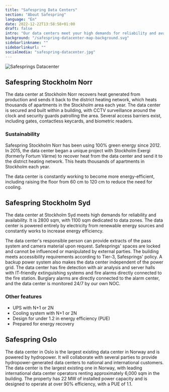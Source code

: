 ```yaml
---
title: "Safespring Data Centers"
section: "About Safespring"
language: "En"
date: 2022-12-22T13:58:58+01:00
draft: false
intro: "Our data centers meet your high demands for reliability and availability. In addition, you get a climate-smart solution because our data centers are powered 100% by electricity from renewable energy sources."
background: "/safespring-datacenter-map-background.svg"
sidebarlinkname: ""
sidebarlinkurl: ""
socialmedia: "safespring-datacenter.jpg"
---
```


![Safesprings Datacenter](/img/graphics/safespring-datacenter-map-container.svg)


## Safespring Stockholm Norr

The data center at Stockholm Norr recovers heat generated from production and sends it back to the district heating network, which heats thousands of apartments in the Stockholm area each year. The data center is secured and built within a building, with CCTV surveillance around the clock and security guards patrolling the area. Several access barriers exist, including gates, contactless keycards, and biometric readers.

### Sustainability

Safespring Stockholm Norr has been using 100% green energy since 2012. In 2015, the data center began a unique project with Stockholm Exergi (formerly Fortum Värme) to recover heat from the data center and send it to the district heating network. This heats thousands of apartments in Stockholm each year.

The data center is constantly working to become more energy-efficient, including raising the floor from 60 cm to 120 cm to reduce the need for cooling.

## Safespring Stockholm Syd

The data center at Stockholm Syd meets high demands for reliability and availability. It is 2800 sqm, with 1100 sqm dedicated to data zones. The data center is powered entirely by electricity from renewable energy sources and constantly works to increase energy efficiency.

The data center's responsible person can provide extracts of the pass system and camera material upon request. Safesprings' spaces are locked and cannot be influenced or manipulated by external parties. The building meets accessibility requirements according to Tier-3, Safesprings' policy. A backup power system also makes the data center independent of the power grid. The data center has fire detection with air analysis and server halls with IT-friendly extinguishing systems and fire alarms directly connected to the fire station. Burglary alarms are directly connected to the alarm center, and the data center is monitored 24/7 by our own NOC.

### Other features

- UPS with N+1 or 2N
- Cooling system with N+1 or 2N
- Design for under 1.2 in energy efficiency (PUE)
- Prepared for energy recovery

## Safespring Oslo

The data center in Oslo is the largest existing data center in Norway and is powered by hydropower. It will collaborate with several parties to provide hydropower-generated data centers to national and international customers. The data center is the largest existing one in Norway, with leading international data center operators renting approximately 6,000 sqm in the building. The property has 22 MW of installed power capacity and is designed to operate at over 90% efficiency, with a PUE of 1.1.

